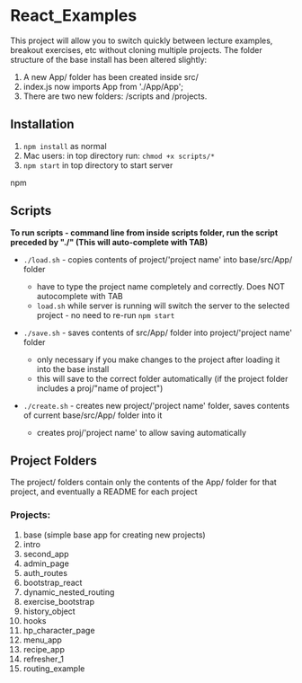
# React_Examples

This project will allow you to switch quickly between lecture examples, breakout exercises, etc without cloning multiple projects. 
The folder structure of the base install has been altered slightly: 
1. A new App/ folder has been created inside src/
2. index.js now imports App from './App/App';
3. There are two new folders: /scripts and /projects.
 
## Installation
1. `npm install` as normal
2. Mac users: in top directory run: `chmod +x scripts/*`
3. `npm start` in top directory to start server


 npm

## Scripts
**To run scripts - command line from inside scripts folder, run the script preceded by "./"  (This will auto-complete with TAB)**

- `./load.sh` - copies contents of project/'project name' into base/src/App/ folder 
  -  have to type the project name completely and correctly. Does NOT autocomplete with TAB
  -  `load.sh` while server is running will switch the server to the selected project - no need to re-run `npm start`


- `./save.sh` - saves contents of src/App/ folder into project/'project name' folder 
  - only necessary if you make changes to the project after loading it into the base install
  - this will save to the correct folder automatically (if the project folder includes a proj/"name of project")

- `./create.sh` - creates new project/'project name' folder, saves contents of current base/src/App/ folder into it 
   - creates proj/'project name' to allow saving automatically

## Project Folders
The project/ folders contain only the contents of the App/ folder for that project, and eventually a README for each project

### Projects:
1. base (simple base app for creating new projects)
2. intro
3. second_app
4. admin_page
5. auth_routes
6. bootstrap_react
7. dynamic_nested_routing
8. exercise_bootstrap
9. history_object
10. hooks
11. hp_character_page
12. menu_app
13. recipe_app
14. refresher_1
15. routing_example

